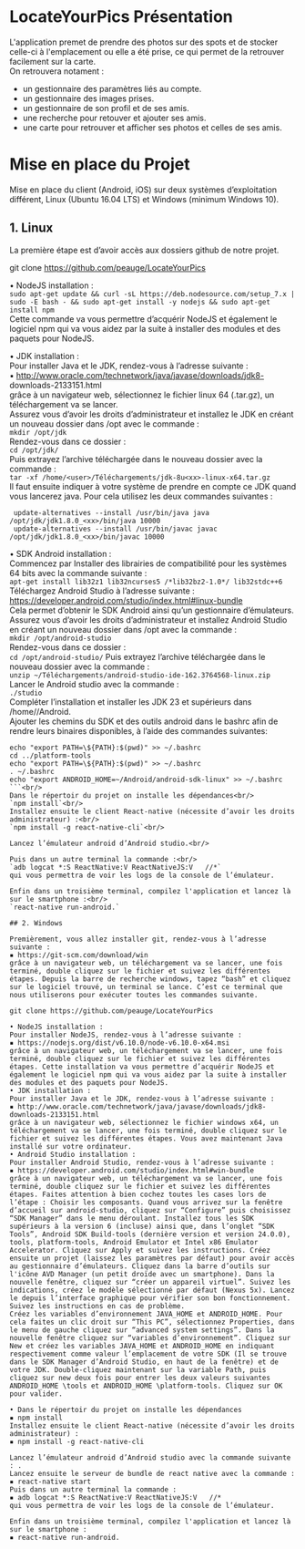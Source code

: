 # LocateYourPics Présentation

L'application premet de prendre des photos sur des spots et de stocker celle-ci à l'emplacement ou elle a été prise, ce qui permet de la retrouver facilement sur la carte.<br/>
On retrouvera notament :
- un gestionnaire des paramètres liés au compte.
- un gestionnaire des images prises.
- un gestionnaire de son profil et de ses amis.
- une recherche pour retouver et ajouter ses amis.
- une carte pour retrouver et afficher ses photos et celles de ses amis.

# Mise en place du Projet

Mise en place du client (Android, iOS) sur deux systèmes d’exploitation différent, Linux (Ubuntu 16.04 LTS) et Windows (minimum Windows 10).

## 1. Linux

La première étape est d’avoir accès aux dossiers github de notre projet.

git clone https://github.com/peauge/LocateYourPics

• NodeJS installation : <br/>
`sudo apt-get update && curl -sL https://deb.nodesource.com/setup_7.x | sudo -E bash - && sudo apt-get install -y nodejs && sudo apt-get install npm` <br/>
Cette commande va vous permettre d’acquérir NodeJS et également le logiciel npm qui va vous aidez par la suite à installer des modules et des paquets pour NodeJS.

• JDK installation :<br/>
Pour installer Java et le JDK, rendez-vous à l’adresse suivante :<br/>
▪ http://www.oracle.com/technetwork/java/javase/downloads/jdk8- downloads-2133151.html<br/>
grâce à un navigateur web, sélectionnez le fichier linux 64 (.tar.gz), un téléchargement va se lancer.<br/>
Assurez vous d’avoir les droits d’administrateur et installez le JDK en créant un nouveau dossier dans /opt avec le commande :<br/>
`mkdir /opt/jdk`<br/>
Rendez-vous dans ce dossier :<br/>
`cd /opt/jdk/`<br/>
Puis extrayez l’archive téléchargée dans le nouveau dossier avec la commande :<br/>
`tar -xf /home/<user>/Téléchargements/jdk-8u<xx>-linux-x64.tar.gz`<br/>
Il faut ensuite indiquer à votre système de prendre en compte ce JDK quand vous lancerez java. Pour cela utilisez les deux commandes suivantes :<br/>
```
 update-alternatives --install /usr/bin/java java /opt/jdk/jdk1.8.0_<xx>/bin/java 10000
 update-alternatives --install /usr/bin/javac javac /opt/jdk/jdk1.8.0_<xx>/bin/javac 10000
 ```
• SDK Android installation :<br/>
Commencez par Installer des librairies de compatibilité pour les systèmes 64 bits avec la commande suivante :<br/>
`apt-get install lib32z1 lib32ncurses5 /*lib32bz2-1.0*/ lib32stdc++6`
Téléchargez Android Studio à l’adresse suivante :<br/>
https://developer.android.com/studio/index.html#linux-bundle<br/>
Cela permet d’obtenir le SDK Android ainsi qu’un gestionnaire d’émulateurs.
Assurez vous d’avoir les droits d’administrateur et installez Android Studio en créant un nouveau dossier dans /opt avec la commande :<br/>
`mkdir /opt/android-studio`<br/>
Rendez-vous dans ce dossier :<br/>
`cd /opt/android-studio/`
Puis extrayez l’archive téléchargée dans le nouveau dossier avec la commande :<br/>
`unzip ~/Téléchargements/android-studio-ide-162.3764568-linux.zip`<br/>
Lancer le Android studio avec la commande :<br/>
`./studio`<br/>
Compléter l’installation et installer les JDK 23 et supérieurs dans /home/<user>/Android.<br/>
Ajouter les chemins du SDK et des outils android dans le bashrc afin de rendre leurs binaires disponibles, à l’aide des commandes suivantes:<br/>
  ```
echo "export PATH=\${PATH}:$(pwd)" >> ~/.bashrc
cd ../platform-tools
echo "export PATH=\${PATH}:$(pwd)" >> ~/.bashrc
. ~/.bashrc
echo "export ANDROID_HOME=~/Android/android-sdk-linux" >> ~/.bashrc
```<br/>
Dans le répertoir du projet on installe les dépendances<br/>
`npm install`<br/>
Installez ensuite le client React-native (nécessite d’avoir les droits administrateur) :<br/>
`npm install -g react-native-cli`<br/>

Lancez l’émulateur android d’Android studio.<br/>

Puis dans un autre terminal la commande :<br/>
`adb logcat *:S ReactNative:V ReactNativeJS:V   //*`
qui vous permettra de voir les logs de la console de l’émulateur.

Enfin dans un troisième terminal, compilez l'application et lancez là sur le smartphone :<br/>
`react-native run-android.`

## 2. Windows

Premièrement, vous allez installer git, rendez-vous à l’adresse suivante :
▪ https://git-scm.com/download/win
grâce à un navigateur web, un téléchargement va se lancer, une fois terminé, double cliquez sur le fichier et suivez les différentes étapes. Depuis la barre de recherche windows, tapez “bash” et cliquez sur le logiciel trouvé, un terminal se lance. C’est ce terminal que nous utiliserons pour exécuter toutes les commandes suivante.

git clone https://github.com/peauge/LocateYourPics

• NodeJS installation :
Pour installer NodeJS, rendez-vous à l’adresse suivante :
▪ https://nodejs.org/dist/v6.10.0/node-v6.10.0-x64.msi
grâce à un navigateur web, un téléchargement va se lancer, une fois terminé, double cliquez sur le fichier et suivez les différentes étapes. Cette installation va vous permettre d’acquérir NodeJS et également le logiciel npm qui va vous aidez par la suite à installer des modules et des paquets pour NodeJS.
• JDK installation :
Pour installer Java et le JDK, rendez-vous à l’adresse suivante :
▪ http://www.oracle.com/technetwork/java/javase/downloads/jdk8- downloads-2133151.html
grâce à un navigateur web, sélectionnez le fichier windows x64, un téléchargement va se lancer, une fois terminé, double cliquez sur le fichier et suivez les différentes étapes. Vous avez maintenant Java installé sur votre ordinateur.
• Android Studio installation :
Pour installer Android Studio, rendez-vous à l’adresse suivante :
▪ https://developer.android.com/studio/index.html#win-bundle
grâce à un navigateur web, un téléchargement va se lancer, une fois terminé, double cliquez sur le fichier et suivez les différentes étapes. Faites attention à bien cochez toutes les cases lors de l’étape : Choisir les composants. Quand vous arrivez sur la fenêtre d’accueil sur android-studio, cliquez sur “Configure” puis choisissez “SDK Manager” dans le menu déroulant. Installez tous les SDK supérieurs à la version 6 (incluse) ainsi que, dans l’onglet “SDK Tools”, Android SDK Build-tools (dernière version et version 24.0.0), tools, platform-tools, Android Emulator et Intel x86 Emulator Accelerator. Cliquez sur Apply et suivez les instructions. Créez ensuite un projet (laissez les paramètres par défaut) pour avoir accès au gestionnaire d’émulateurs. Cliquez dans la barre d’outils sur l'icône AVD Manager (un petit droïde avec un smartphone). Dans la nouvelle fenêtre, cliquez sur “créer un appareil virtuel”. Suivez les indications, créez le modèle sélectionné par défaut (Nexus 5x). Lancez le depuis l’interface graphique pour vérifier son bon fonctionnement. Suivez les instructions en cas de problème.
Créez les variables d’environnement JAVA_HOME et ANDROID_HOME. Pour cela faites un clic droit sur “This PC”, sélectionnez Properties, dans le menu de gauche cliquez sur “advanced system settings”. Dans la nouvelle fenêtre cliquez sur “variables d’environnement”. Cliquez sur New et créez les variables JAVA_HOME et ANDROID_HOME en indiquant respectivement comme valeur l’emplacement de votre SDK (Il se trouve dans le SDK Manager d’Android Studio, en haut de la fenêtre) et de votre JDK. Double-cliquez maintenant sur la variable Path, puis cliquez sur new deux fois pour entrer les deux valeurs suivantes ANDROID_HOME \tools et ANDROID_HOME \platform-tools. Cliquez sur OK pour valider.

• Dans le répertoir du projet on installe les dépendances
▪ npm install
Installez ensuite le client React-native (nécessite d’avoir les droits administrateur) :
▪ npm install -g react-native-cli

Lancez l’émulateur android d’Android studio avec la commande suivante : .
Lancez ensuite le serveur de bundle de react native avec la commande :
▪ react-native start
Puis dans un autre terminal la commande :
▪ adb logcat *:S ReactNative:V ReactNativeJS:V   //*
qui vous permettra de voir les logs de la console de l’émulateur.

Enfin dans un troisième terminal, compilez l'application et lancez là sur le smartphone :
▪ react-native run-android.
